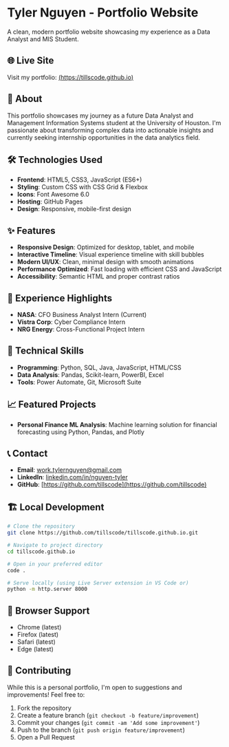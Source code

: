 # Tyler Nguyen - Portfolio Website

A clean, modern portfolio website showcasing my experience as a Data Analyst and MIS Student.

## 🌐 Live Site
Visit my portfolio: [(https://tillscode.github.io)](https://github.com/tillscode/tyler)

## 🎯 About
This portfolio showcases my journey as a future Data Analyst and Management Information Systems student at the University of Houston. I'm passionate about transforming complex data into actionable insights and currently seeking internship opportunities in the data analytics field.

## 🛠️ Technologies Used
- **Frontend**: HTML5, CSS3, JavaScript (ES6+)
- **Styling**: Custom CSS with CSS Grid & Flexbox
- **Icons**: Font Awesome 6.0
- **Hosting**: GitHub Pages
- **Design**: Responsive, mobile-first design

## ✨ Features
- **Responsive Design**: Optimized for desktop, tablet, and mobile
- **Interactive Timeline**: Visual experience timeline with skill bubbles
- **Modern UI/UX**: Clean, minimal design with smooth animations
- **Performance Optimized**: Fast loading with efficient CSS and JavaScript
- **Accessibility**: Semantic HTML and proper contrast ratios

## 🚀 Experience Highlights
- **NASA**: CFO Business Analyst Intern (Current)
- **Vistra Corp**: Cyber Compliance Intern
- **NRG Energy**: Cross-Functional Project Intern

## 🔧 Technical Skills
- **Programming**: Python, SQL, Java, JavaScript, HTML/CSS
- **Data Analysis**: Pandas, Scikit-learn, PowerBI, Excel
- **Tools**: Power Automate, Git, Microsoft Suite

## 📈 Featured Projects
- **Personal Finance ML Analysis**: Machine learning solution for financial forecasting using Python, Pandas, and Plotly

## 📞 Contact
- **Email**: work.tylernguyen@gmail.com
- **LinkedIn**: [linkedin.com/in/nguyen-tyler](https://www.linkedin.com/in/nguyen-tyler/)
- **GitHub**: [https://github.com/tillscode](https://github.com/tillscode)

## 🏗️ Local Development

```bash
# Clone the repository
git clone https://github.com/tillscode/tillscode.github.io.git

# Navigate to project directory
cd tillscode.github.io

# Open in your preferred editor
code .

# Serve locally (using Live Server extension in VS Code or)
python -m http.server 8000
```

## 📱 Browser Support
- Chrome (latest)
- Firefox (latest)
- Safari (latest)
- Edge (latest)

## 🤝 Contributing
While this is a personal portfolio, I'm open to suggestions and improvements! Feel free to:
1. Fork the repository
2. Create a feature branch (`git checkout -b feature/improvement`)
3. Commit your changes (`git commit -am 'Add some improvement'`)
4. Push to the branch (`git push origin feature/improvement`)
5. Open a Pull Request


